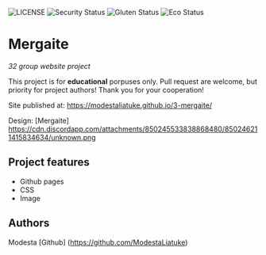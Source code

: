 ![LICENSE](https://img.shields.io/badge/license-MIT-blue.svg?style=flat-square)
![Security Status](https://img.shields.io/security-headers?label=Security&url=https%3A%2F%2Fgithub.com&style=flat-square)
![Gluten Status](https://img.shields.io/badge/Gluten-Free-green.svg)
![Eco Status](https://img.shields.io/badge/ECO-Friendly-green.svg)

# Mergaite

_32 group website project_

This project is for **educational** porpuses only. Pull request are welcome, but priority for project authors! Thank you for your cooperation!

Site published at: https://modestaliatuke.github.io/3-mergaite/

Design: [Mergaite] https://cdn.discordapp.com/attachments/850245533838868480/850246211415834634/unknown.png

## Project features

- Github pages
- CSS 
- Image

## Authors

Modesta [Github] (https://github.com/ModestaLiatuke)


